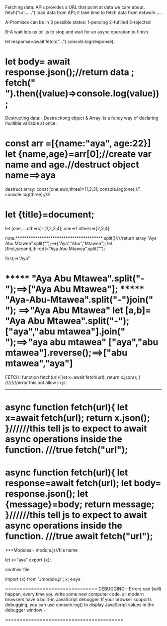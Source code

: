 Fetching data:
APIs provides a URL that point at data we care about.
fetch("url......") load data from API;
it take time to fetch data from network.....

A-Promises
can be in 3 possible states:
1-pending
2-fufilled
3-rejected

B-A wait 
lets us tell js to stop and wait for an async operation to finish.

let response=await fetch("...")
console.log(response);

let body= await response.json();//return data ;
fetch(" ").then((value)=>console.log(value));
===========================================================
Destructing data:-
Destructiong object & Array:
is a funcy way of declaring multible variable at once.

 const arr =[{name:"aya", age:22}]
 let {name,age}=arr[0];//create var name and age.//destruct object
 name==>aya
 ============================================================
 destruct array:
 const [one,ewo,three]=[1,2,3];
 console.log(one);//1
 console.log(three);//3

 let {title}=document;
================================
let [one, ...others]=[1,2,3,4];
one=>1
others=>[2,3,4]

note:****************************************
split()////return array
"Aya Abu Mtawea".split("");==>["Aya","Abu","Mtawea"];
let [first,second,thired]="Aya Abu Mtawea".split("");

first;=>"Aya"

***** "Aya Abu Mtawea".split("-");==>["Aya Abu Mtawea"];
***** "Aya-Abu-Mtawea".split("-")join(" "); ==>"Aya Abu Mtawea"
let [a,b]= "Aya Abu Mtawea".split("-");
["aya","abu mtawea"].join(" ");==>"aya abu mtawea"
["aya","abu mtawea"].reverse();==>["abu mtawea","aya"]
=========================================
FETCH:
function fetch(url){
let x=await fetch(url);
return x.json();
}
////////error this not allow in js

************
async function fetch(url){
let x=await fetch(url);
return x.json();
}//////this tell js to expect  to await async operations inside the function. 
 ///true 
 fetch("url");
==========================================================
async function fetch(url){
let response=await fetch(url);
let body= response.json();
let {message}=body;
return message;
}//////this tell js to expect  to await async operations inside the function. 
 ///true 
 await fetch("url");
===================================
***Modules:-
 module.js//file name
 
 let x="aya"
 export {x};

anothwr file 

import {x} from './module.js';
x;=>aya
 

================================
DEBUGGING:-
Errors can (will) happen, every time you write some new computer code.
all modern browsers have a built-in JavaScript debugger.
If your browser supports debugging, you can use console.log() to display JavaScript values in the debugger window:-











=========================================




















